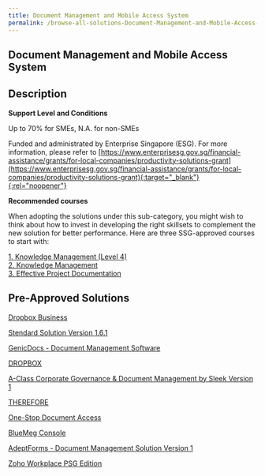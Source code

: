 ```yaml
---
title: Document Management and Mobile Access System
permalink: /browse-all-solutions-Document-Management-and-Mobile-Access-System/Document-Management-and-Mobile-Access-System
---
```


## Document Management and Mobile Access System
## Description

**Support Level and Conditions**

Up to 70% for SMEs, N.A. for non-SMEs

Funded and administrated by Enterprise Singapore (ESG). For more information, please refer to
[https://www.enterprisesg.gov.sg/financial-assistance/grants/for-local-companies/productivity-solutions-grant](https://www.enterprisesg.gov.sg/financial-assistance/grants/for-local-companies/productivity-solutions-grant){:target="_blank"}{:rel="noopener"}

**Recommended courses**

When adopting the solutions under this sub-category, you might wish to think about how to invest in developing the right skillsets to complement the new solution for better performance. Here are three SSG-approved courses to start with:

<a href='https://courses.enterprisejobskills.gov.sg/Course_Internet/CourseDetail/Knowledge-Management-Level-4-Synchronous-elearning-2'  target='_blank' rel='noopener'>1. Knowledge Management (Level 4) </a><br>
<a href='https://courses.enterprisejobskills.gov.sg/Course_Internet/CourseDetail/Knowledge-Management-2'  target='_blank' rel='noopener'>2. Knowledge Management</a><br>
<a href='https://courses.enterprisejobskills.gov.sg/Course_Internet/CourseDetail/Effective-Project-Documentation-Synchronous-elearning-2'  target='_blank' rel='noopener'>3. Effective Project Documentation</a><br>

## Pre-Approved Solutions

<a href='/productivity-solutions-grant/solutionrepo/solution998' target='_blank'>Dropbox Business</a><br>

<a href='/productivity-solutions-grant/solutionrepo/solution1003' target='_blank'>Stendard Solution  Version 1.6.1</a><br>

<a href='/productivity-solutions-grant/solutionrepo/solution1410' target='_blank'>GenicDocs - Document Management Software</a><br>

<a href='/productivity-solutions-grant/solutionrepo/solution1545' target='_blank'>DROPBOX</a><br>

<a href='/productivity-solutions-grant/solutionrepo/solution1568' target='_blank'>A-Class Corporate Governance & Document Management by Sleek Version 1</a><br>

<a href='/productivity-solutions-grant/solutionrepo/solution1665' target='_blank'>THEREFORE</a><br>

<a href='/productivity-solutions-grant/solutionrepo/solution1967' target='_blank'>One-Stop Document Access</a><br>

<a href='/productivity-solutions-grant/solutionrepo/solution2181' target='_blank'>BlueMeg Console</a><br>

<a href='/productivity-solutions-grant/solutionrepo/solution2256' target='_blank'>AdeptForms - Document Management Solution Version 1</a><br>

<a href='/productivity-solutions-grant/solutionrepo/solution2575' target='_blank'>Zoho Workplace PSG Edition</a><br>

